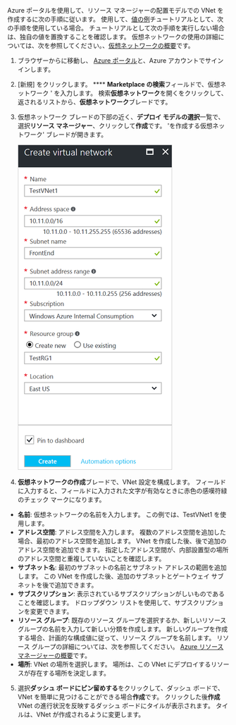 Azure ポータルを使用して、リソース マネージャーの配置モデルでの VNet を作成するに次の手順に従います。 使用して、[値の例](#values)チュートリアルとして、次の手順を使用している場合。 チュートリアルとして次の手順を実行しない場合は、独自の値を置換することを確認します。 仮想ネットワークの使用の詳細については、次を参照してください。、[仮想ネットワークの概要](../articles/virtual-network/virtual-networks-overview.md)です。

1. ブラウザーからに移動し、 [Azure ポータル](http://portal.azure.com)と、Azure アカウントでサインインします。
2. [新規] をクリックします。 **** **Marketplace の検索**フィールドで、仮想ネットワーク ' を入力します。 検索**仮想ネットワーク**を開くをクリックして、返されるリストから、**仮想ネットワーク**ブレードです。
3. 仮想ネットワーク ブレードの下部の近く、**デプロイ モデルの選択**一覧で、選択**リソース マネージャー**、クリックして**作成**です。 'を作成する仮想ネットワーク' ブレードが開きます。

    ![作成する仮想ネットワークのブレード](./media/vpn-gateway-basic-vnet-s2s-rm-portal-include/createvnet.png "ブレードで仮想ネットワークを作成します。")
4. **仮想ネットワークの作成**ブレードで、VNet 設定を構成します。 フィールドに入力すると、フィールドに入力された文字が有効なときに赤色の感嘆符緑のチェック マークになります。

  - **名前**: 仮想ネットワークの名前を入力します。 この例では、TestVNet1 を使用します。
  - **アドレス空間**: アドレス空間を入力します。 複数のアドレス空間を追加した場合、最初のアドレス空間を追加します。 VNet を作成した後、後で追加のアドレス空間を追加できます。 指定したアドレス空間が、内部設置型の場所のアドレス空間と重複していないことを確認します。
  - **サブネット名**: 最初のサブネットの名前とサブネット アドレスの範囲を追加します。 この VNet を作成した後、追加のサブネットとゲートウェイ サブネットを後で追加できます。 
  - **サブスクリプション**: 表示されているサブスクリプションがしいものであることを確認します。 ドロップダウン リストを使用して、サブスクリプションを変更できます。
  - **リソース グループ**: 既存のリソース グループを選択するか、新しいリソース グループの名前を入力して新しい分類を作成します。 新しいグループを作成する場合、計画的な構成値に従って、リソース グループを名前します。 リソース グループの詳細については、次を参照してください。 [Azure リソース マネージャーの概要](../articles/azure-resource-manager/resource-group-overview.md#resource-groups)です。
  - **場所**: VNet の場所を選択します。 場所は、この VNet にデプロイするリソースが存在する場所を決定します。

5. 選択**ダッシュ ボードにピン留めする**をクリックして、ダッシュ ボードで、VNet を簡単に見つけることができる場合**作成**です。 クリックした後**作成**VNet の進行状況を反映するダッシュ ボードにタイルが表示されます。 タイルは、VNet が作成されるように変更します。